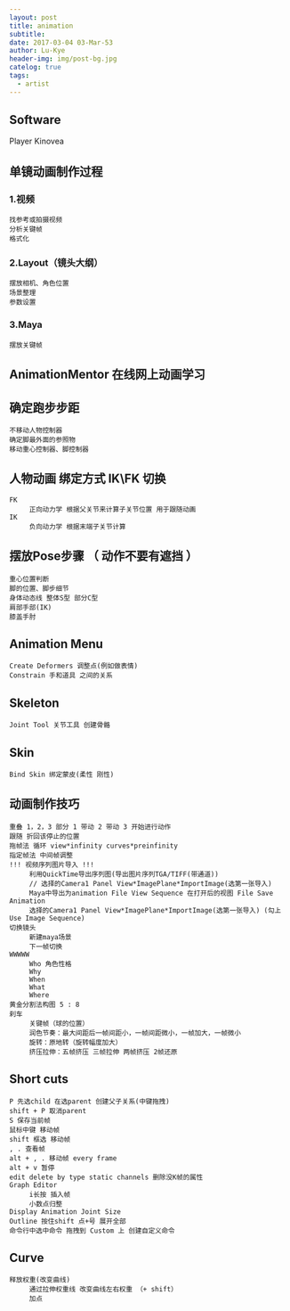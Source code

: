 ```yaml
---
layout: post
title: animation
subtitle: 
date: 2017-03-04 03-Mar-53
author: Lu-Kye
header-img: img/post-bg.jpg
catelog: true
tags: 
  - artist
---
```

## Software
Player 
     Kinovea

## 单镜动画制作过程

### 1.视频
    找参考或拍摄视频
    分析关键帧
    格式化

### 2.Layout（镜头大纲）
    摆放相机、角色位置
    场景整理
    参数设置

### 3.Maya
    摆放关键帧

## AnimationMentor 在线网上动画学习

## 确定跑步步距
    不移动人物控制器
    确定脚最外面的参照物
    移动重心控制器、脚控制器

## 人物动画 绑定方式 IK\FK 切换
    FK
         正向动力学 根据父关节来计算子关节位置 用于跟随动画
    IK 
         负向动力学 根据末端子关节计算 

## 摆放Pose步骤 （ 动作不要有遮挡 ）
    重心位置判断
    脚的位置、脚步细节
    身体动态线 整体S型 部分C型
    肩部手部(IK)
    膝盖手肘

## Animation Menu
    Create Deformers 调整点(例如做表情)
    Constrain 手和道具 之间的关系

## Skeleton
    Joint Tool 关节工具 创建骨骼

## Skin
    Bind Skin 绑定蒙皮(柔性 刚性)

## 动画制作技巧
    重叠 1，2，3 部分 1 带动 2 带动 3 开始进行动作
    跟随 折回该停止的位置
    拖帧法 循环 view*infinity curves*preinfinity
    指定帧法 中间帧调整
    !!! 视频序列图片导入 !!!
         利用QuickTime导出序列图(导出图片序列TGA/TIFF(带通道))
         // 选择的Camera1 Panel View*ImagePlane*ImportImage(选第一张导入)
         Maya中导出为animation File View Sequence 在打开后的视图 File Save Animation
         选择的Camera1 Panel View*ImagePlane*ImportImage(选第一张导入) (勾上Use Image Sequence)
    切换镜头
         新建maya场景
         下一帧切换
    WWWWW
         Who 角色性格
         Why 
         When
         What
         Where
    黄金分割法构图 5 : 8
    刹车
         关键帧（球的位置）
         润色节奏：最大间距后一帧间距小，一帧间距微小，一帧加大，一帧微小
         旋转：原地转（旋转幅度加大）
         挤压拉伸：五帧挤压 三帧拉伸 两帧挤压 2帧还原

## Short cuts
    P 先选child 在选parent 创建父子关系(中键拖拽)
    shift + P 取消parent
    S 保存当前帧
    鼠标中键 移动帧
    shift 框选 移动帧
    , . 查看帧
    alt + , . 移动帧 every frame
    alt + v 暂停
    edit delete by type static channels 删除没K帧的属性
    Graph Editor
         i长按 插入帧
         小数点归整
    Display Animation Joint Size
    Outline 按住shift 点+号 展开全部
    命令行中选中命令 拖拽到 Custom 上 创建自定义命令

## Curve
    释放权重(改变曲线)
         通过拉伸权重线 改变曲线左右权重 （+ shift）
         加点
